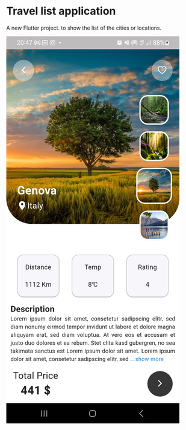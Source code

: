 # Travel list application

A new Flutter project. to show the list of the cities or locations.

![alt text](https://github.com/rj2mcode/2nd_app_City_Ditails/blob/main/screenshot/screenshot.jpg?raw=true)